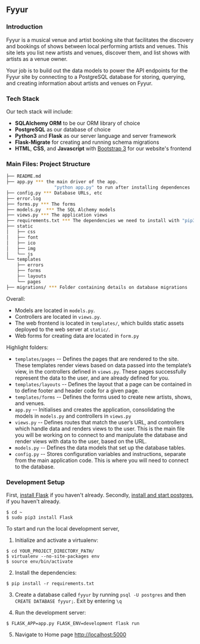 Fyyur
-----

### Introduction

Fyyur is a musical venue and artist booking site that facilitates the discovery and bookings of shows between local performing artists and venues. This site lets you list new artists and venues, discover them, and list shows with artists as a venue owner.

Your job is to build out the data models to power the API endpoints for the Fyyur site by connecting to a PostgreSQL database for storing, querying, and creating information about artists and venues on Fyyur.

### Tech Stack

Our tech stack will include:

* **SQLAlchemy ORM** to be our ORM library of choice
* **PostgreSQL** as our database of choice
* **Python3** and **Flask** as our server language and server framework
* **Flask-Migrate** for creating and running schema migrations
* **HTML**, **CSS**, and **Javascript** with [Bootstrap 3](https://getbootstrap.com/docs/3.4/customize/) for our website's frontend

### Main Files: Project Structure

  ```sh
  ├── README.md
  ├── app.py *** the main driver of the app. 
                    "python app.py" to run after installing dependences
  ├── config.py *** Database URLs, etc
  ├── error.log
  ├── forms.py *** The forms
  ├── models.py  *** The SQL Alchemy models
  ├── views.py *** The application views
  ├── requirements.txt *** The dependencies we need to install with "pip3 install -r requirements.txt"
  ├── static
  │   ├── css 
  │   ├── font
  │   ├── ico
  │   ├── img
  │   └── js
  └── templates
      ├── errors
      ├── forms
      ├── layouts
      └── pages
  ├── migrations/ *** Folder containing details on database migrations
  ```

Overall:
* Models are located in `models.py`.
* Controllers are located in `views.py`.
* The web frontend is located in `templates/`, which builds static assets deployed to the web server at `static/`.
* Web forms for creating data are located in `form.py`


Highlight folders:
* `templates/pages` --  Defines the pages that are rendered to the site. These templates render views based on data passed into the template’s view, in the controllers defined in `views.py`. These pages successfully represent the data to the user, and are already defined for you.
* `templates/layouts` --  Defines the layout that a page can be contained in to define footer and header code for a given page.
* `templates/forms` --  Defines the forms used to create new artists, shows, and venues.
* `app.py` --  Initialises and creates the application, consolidating the models in `models.py` and controllers in `views.py`
* `views.py` --  Defines routes that match the user’s URL, and controllers which handle data and renders views to the user. This is the main file you will be working on to connect to and manipulate the database and render views with data to the user, based on the URL.
* `models.py` --  Defines the data models that set up the database tables.
* `config.py` --  Stores configuration variables and instructions, separate from the main application code. This is where you will need to connect to the database.

### Development Setup

First, [install Flask](http://flask.pocoo.org/docs/1.0/installation/#install-flask) if you haven't already. Secondly, [install and start postgres](https://classroom.udacity.com/nanodegrees/nd0044/parts/216c669c-5e62-43a1-bcb9-8a8e5eca972a/modules/43f34772-8032-4851-938b-d952bbfc7f1c/lessons/e9a00338-ff0d-415b-b382-25d445e529a1/concepts/5211128a-28f0-4e57-b181-ec28afb84ae6), if you haven't already. 

  ```
  $ cd ~
  $ sudo pip3 install Flask
  ```

To start and run the local development server,

1. Initialize and activate a virtualenv:
  ```
  $ cd YOUR_PROJECT_DIRECTORY_PATH/
  $ virtualenv --no-site-packages env
  $ source env/bin/activate
  ```

2. Install the dependencies:
  ```
  $ pip install -r requirements.txt
  ```

3. Create a database called `fyyur` by running `psql -U postgres` and then `CREATE DATABASE fyyur;`. Exit by entering `\q`

4. Run the development server:
  ```
  $ FLASK_APP=app.py FLASK_ENV=development flask run
  ```

5. Navigate to Home page [http://localhost:5000](http://localhost:5000)
